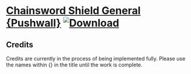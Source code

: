 # [Chainsword Shield General {Pushwall}](https://git.io/JE2Oc) [![Download](https://img.shields.io/badge/Download--red?style=social&logo=github)](https://git.io/JE23l)



## Credits

Credits are currently in the process of being implemented fully. Please use the names within {} in the title until the work is complete.

